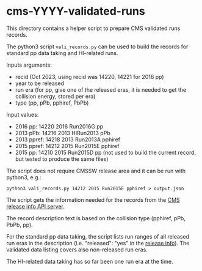 # cms-YYYY-validated-runs

This directory contains a helper script to prepare CMS validated runs records.

The python3 script `vali_records.py` can be used to build the records for standard pp data taking and HI-related runs. 

Inputs arguments:

- recid (Oct 2023, using recid was 14220, 14221 for 2016 pp)
- year to be released
- run era (for pp, give one of the released eras, it is needed to get the collision energy, stored per era)
- type (pp, pPb, pphiref, PbPb)

Input values:

- 2016 pp: 14220 2016 Run2016G pp
- 2013 pPb: 14216 2013 HIRun2013 pPb
- 2013 ppref: 14218 2013 Run2013A pphiref
- 2015 ppref: 14212 2015 Run2015E pphiref
- 2015 pp:  14210 2015 Run2015D pp (not used to build the current record, but tested to produce the same files)


The script does not require CMSSW release area and it can be run with python3, e.g.:

```
python3 vali_records.py 14212 2015 Run2015E pphiref > output.json
```

The script gets the information needed for the records from the [CMS release info API server](http://api-server-cms-release-info.app.cern.ch/).

The record description text is based on the collision type (pphiref, pPb, PbPb, pp).

For the standard pp data taking, the script lists run ranges of all released run eras in the description (i.e. "released": "yes" in the [release info](http://api-server-cms-release-info.app.cern.ch/runeras/)). The validated data listing covers also non-released run eras.

The HI-related data taking has so far been one run era at the time. 
 




